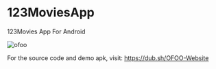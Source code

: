 # 123MoviesApp
123Movies App For Android

![ofoo](https://github.com/stevenalbe/123MoviesApp/assets/68252308/c8625582-2ec0-4425-9d92-dc53c7203a01)

For the source code and demo apk, visit: https://dub.sh/OFOO-Website
